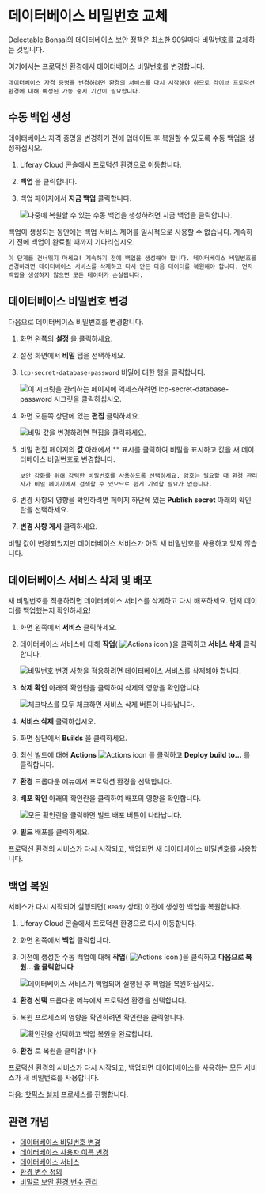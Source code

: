 # 데이터베이스 비밀번호 교체

Delectable Bonsai의 데이터베이스 보안 정책은 최소한 90일마다 비밀번호를 교체하는 것입니다.

여기에서는 프로덕션 환경에서 데이터베이스 비밀번호를 변경합니다.

```{important}
데이터베이스 자격 증명을 변경하려면 환경의 서비스를 다시 시작해야 하므로 라이브 프로덕션 환경에 대해 예정된 가동 중지 기간이 필요합니다.
```

## 수동 백업 생성

데이터베이스 자격 증명을 변경하기 전에 업데이트 후 복원할 수 있도록 수동 백업을 생성하십시오.

1. Liferay Cloud 콘솔에서 프로덕션 환경으로 이동합니다.

1. **백업** 을 클릭합니다.

1. 백업 페이지에서 **지금 백업** 클릭합니다.

   ![나중에 복원할 수 있는 수동 백업을 생성하려면 지금 백업을 클릭합니다.](./rotating-your-database-password/images/01.png)

백업이 생성되는 동안에는 백업 서비스 제어를 일시적으로 사용할 수 없습니다. 계속하기 전에 백업이 완료될 때까지 기다리십시오.

```{warning}
이 단계를 건너뛰지 마세요! 계속하기 전에 백업을 생성해야 합니다. 데이터베이스 비밀번호를 변경하려면 데이터베이스 서비스를 삭제하고 다시 만든 다음 데이터를 복원해야 합니다. 먼저 백업을 생성하지 않으면 모든 데이터가 손실됩니다. 
```

## 데이터베이스 비밀번호 변경

다음으로 데이터베이스 비밀번호를 변경합니다.

1. 화면 왼쪽의 **설정** 을 클릭하세요.

1. 설정 화면에서 **비밀** 탭을 선택하세요.

1. `lcp-secret-database-password` 비밀에 대한 행을 클릭합니다.

   ![이 시크릿을 관리하는 페이지에 액세스하려면 lcp-secret-database-password 시크릿을 클릭하십시오.](./rotating-your-database-password/images/02.png)

1. 화면 오른쪽 상단에 있는 **편집** 클릭하세요.

   ![비밀 값을 변경하려면 편집을 클릭하세요.](./rotating-your-database-password/images/03.png)

1. 비밀 편집 페이지의 **값** 아래에서 ** 표시를 클릭하여 비밀을 표시하고 값을 새 데이터베이스 비밀번호로 변경합니다.

   ```{tip}
   보안 강화를 위해 강력한 비밀번호를 사용하도록 선택하세요. 암호는 필요할 때 환경 관리자가 비밀 페이지에서 검색할 수 있으므로 쉽게 기억할 필요가 없습니다.
   ```

1. 변경 사항의 영향을 확인하려면 페이지 하단에 있는 **Publish secret** 아래의 확인란을 선택하세요.

1. **변경 사항 게시** 클릭하세요.

비밀 값이 변경되었지만 데이터베이스 서비스가 아직 새 비밀번호를 사용하고 있지 않습니다.

## 데이터베이스 서비스 삭제 및 배포

새 비밀번호를 적용하려면 데이터베이스 서비스를 삭제하고 다시 배포하세요. 먼저 데이터를 백업했는지 확인하세요!

1. 화면 왼쪽에서 **서비스** 클릭하세요.

1. 데이터베이스 서비스에 대해 **작업**( ![Actions icon](../../images/icon-actions.png) )을 클릭하고 **서비스 삭제** 클릭합니다.

   ![비밀번호 변경 사항을 적용하려면 데이터베이스 서비스를 삭제해야 합니다.](./rotating-your-database-password/images/04.png)

1. **삭제 확인** 아래의 확인란을 클릭하여 삭제의 영향을 확인합니다.

   ![체크박스를 모두 체크하면 서비스 삭제 버튼이 나타납니다.](./rotating-your-database-password/images/05.png)

1. **서비스 삭제** 클릭하십시오.

1. 화면 상단에서 **Builds** 을 클릭하세요.

1. 최신 빌드에 대해 **Actions** ![Actions icon](../../images/icon-actions.png) 를 클릭하고 **Deploy build to...** 를 클릭합니다.

1. **환경** 드롭다운 메뉴에서 프로덕션 환경을 선택합니다.

1. **배포 확인** 아래의 확인란을 클릭하여 배포의 영향을 확인합니다.

   ![모든 확인란을 클릭하면 빌드 배포 버튼이 나타납니다.](./rotating-your-database-password/images/06.png)

1. **빌드** 배포를 클릭하세요.

프로덕션 환경의 서비스가 다시 시작되고, 백업되면 새 데이터베이스 비밀번호를 사용합니다.

## 백업 복원

서비스가 다시 시작되어 실행되면( `Ready` 상태) 이전에 생성한 백업을 복원합니다.

1. Liferay Cloud 콘솔에서 프로덕션 환경으로 다시 이동합니다.

1. 화면 왼쪽에서 **백업** 클릭합니다.

1. 이전에 생성한 수동 백업에 대해 **작업**( ![Actions icon](../../images/icon-actions.png) )을 클릭하고 **다음으로 복원...을 클릭합니다**

   ![데이터베이스 서비스가 백업되어 실행된 후 백업을 복원하십시오.](./rotating-your-database-password/images/07.png)

1. **환경 선택** 드롭다운 메뉴에서 프로덕션 환경을 선택합니다.

1. 복원 프로세스의 영향을 확인하려면 확인란을 클릭합니다.

   ![확인란을 선택하고 백업 복원을 완료합니다.](./rotating-your-database-password/images/08.png)

1. **환경** 로 복원을 클릭합니다.

프로덕션 환경의 서비스가 다시 시작되고, 백업되면 데이터베이스를 사용하는 모든 서비스가 새 비밀번호를 사용합니다.

다음: [핫픽스 설치](./installing-a-hotfix.md) 프로세스를 진행합니다.

## 관련 개념

* [데이터베이스 비밀번호 변경](https://learn.liferay.com/web/guest/w/liferay-cloud/platform-services/database-service/changing-your-database-password)
* [데이터베이스 사용자 이름 변경](https://learn.liferay.com/web/guest/w/liferay-cloud/platform-services/database-service/changing-your-database-username)
* [데이터베이스 서비스](https://learn.liferay.com/web/guest/w/liferay-cloud/platform-services/database-service/database-service)
* [환경 변수 정의](https://learn.liferay.com/w/liferay-cloud/reference/defining-environment-variables)
* [비밀로 보안 환경 변수 관리](https://learn.liferay.com/w/liferay-cloud/infrastructure-and-operations/security/managing-secure-environment-variables-with-secrets)
